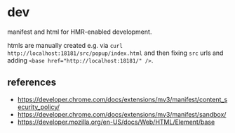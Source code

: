 # dev

manifest and html for HMR-enabled development.

htmls are manually created e.g. via `curl http://localhost:18181/src/popup/index.html` and then fixing `src` urls and adding `<base href="http://localhost:18181/" />`.

## references

- https://developer.chrome.com/docs/extensions/mv3/manifest/content_security_policy/
- https://developer.chrome.com/docs/extensions/mv3/manifest/sandbox/
- https://developer.mozilla.org/en-US/docs/Web/HTML/Element/base
